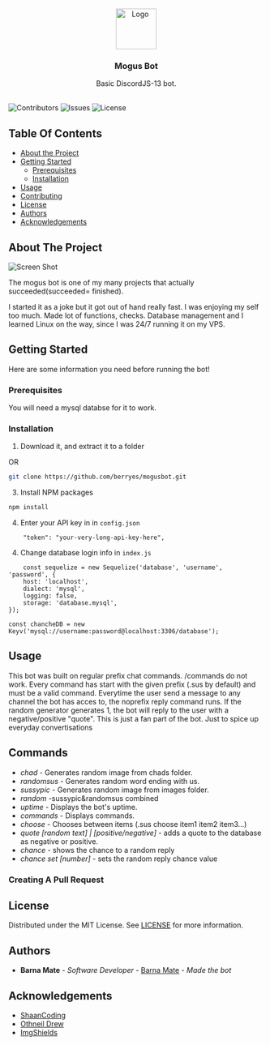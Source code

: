 <br/>
<p align="center">
  <a href="https://github.com/berryes/mogusbot">
    <img src="images/logo.jpg" alt="Logo" width="80" height="80">
  </a>

  <h3 align="center">Mogus Bot</h3>

  <p align="center">
    Basic DiscordJS-13 bot.
    <br/>
    <br/>
  </p>
</p>

![Contributors](https://img.shields.io/github/contributors/berryes/mogusbot?color=dark-green) ![Issues](https://img.shields.io/github/issues/berryes/mogusbot) ![License](https://img.shields.io/github/license/berryes/mogusbot) 

## Table Of Contents

* [About the Project](#about-the-project)
* [Getting Started](#getting-started)
  * [Prerequisites](#prerequisites)
  * [Installation](#installation)
* [Usage](#usage)
* [Contributing](#contributing)
* [License](#license)
* [Authors](#authors)
* [Acknowledgements](#acknowledgements)

## About The Project

![Screen Shot](images/screenshot.png)

The mogus bot is one of my many projects that actually succeeded(succeeded= finished).

I started it as a joke but it got out of hand really fast. I was enjoying my self too much. Made lot of functions, checks. Database management and I learned Linux on the way, since I was 24/7 running it on my VPS. 

## Getting Started

Here are some information you need before running the bot!

### Prerequisites

You will need a mysql databse for it to work.

### Installation

1. Download it, and extract it to a folder

OR
```sh
git clone https://github.com/berryes/mogusbot.git
```

3. Install NPM packages

```sh
npm install
```

4. Enter your API key in  in `config.json`

```JS
    "token": "your-very-long-api-key-here",

```
4. Change database login info in  `index.js`
```JS
    const sequelize = new Sequelize('database', 'username', 'password', {
	host: 'localhost',
	dialect: 'mysql',
	logging: false,
	storage: 'database.mysql',
});

const chancheDB = new Keyv('mysql://username:password@localhost:3306/database');

```



## Usage

This bot was built on regular prefix chat commands. /commands do not work. Every command has start with the given prefix (.sus by default) and must be a valid command. Everytime the user send a message to any channel the bot has acces to, the noprefix reply command runs. If the random generator generates 1, the bot will reply to the user with a negative/positive "quote". This is just a fan part of the bot. Just to spice up everyday convertisations 

## Commands

- *chad* - Generates random image from chads folder.
- *randomsus* - Generates random word ending with us.
- *sussypic* - Generates random image from images folder.
- *random* -sussypic&randomsus combined
- *uptime* - Displays the bot's uptime.
- *commands* - Displays commands.
- *choose* - Chooses between items (.sus choose item1 item2 item3...)
- *quote [random text] | [positive/negative]* - adds a quote to the database as negative or positive. 
- *chance* - shows the chance to a random reply
- *chance set [number]* - sets the random reply chance value

### Creating A Pull Request



## License

Distributed under the MIT License. See [LICENSE](https://github.com/berryes/mogusbot/blob/main/LICENSE.md) for more information.

## Authors

* **Barna Mate** - *Software Developer* - [Barna Mate](https://github.com/berryes/) - *Made the bot*

## Acknowledgements

* [ShaanCoding](https://github.com/ShaanCoding/)
* [Othneil Drew](https://github.com/othneildrew/Best-README-Template)
* [ImgShields](https://shields.io/)
